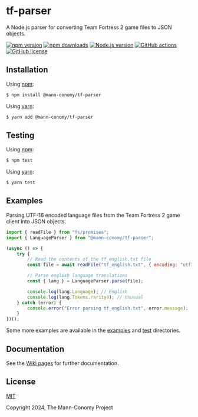 # tf-parser

A Node.js parser for converting Team Fortress 2 game files to JSON objects.

[![npm version](https://img.shields.io/npm/v/@mann-conomy/tf-parser?style=flat-square&logo=npm)](https://npmjs.com/package/@mann-conomy/tf-parser)
[![npm downloads](https://img.shields.io/npm/d18m/@mann-conomy/tf-parser?style=flat-square&logo=npm)](https://npmjs.com/package/@mann-conomy/tf-parser)
[![Node.js version](https://img.shields.io/node/v/@mann-conomy/tf-parser?style=flat-square&logo=nodedotjs)](https://nodejs.org/en/about/releases/)
[![GitHub actions](https://img.shields.io/github/actions/workflow/status/Mann-Conomy/tf-parser/test.yml?branch=main&style=flat-square&logo=github&label=test)](https://github.com/Mann-Conomy/tf-parser/blob/main/.github/workflows/test.yml)
[![GitHub license](https://img.shields.io/github/license/Mann-Conomy/tf-parser?style=flat-square&logo=github)](https://github.com/Mann-Conomy/tf-parser/blob/main/LICENSE)

## Installation

Using [npm](https://www.npmjs.com/package/@mann-conomy/tf-parser):

```bash
$ npm install @mann-conomy/tf-parser
```

Using [yarn](https://yarnpkg.com/package/@mann-conomy/tf-parser):

```bash
$ yarn add @mann-conomy/tf-parser
```

## Testing

Using [npm](https://docs.npmjs.com/cli/v8/commands/npm-run-script):
```bash
$ npm test
```

Using [yarn](https://classic.yarnpkg.com/lang/en/docs/cli/run/):
```bash
$ yarn test
```

## Examples
Parsing UTF-16 encoded language files from the Team Fortress 2 game client into JSON objects.

```js
import { readFile } from "fs/promises";
import { LanguageParser } from "@mann-conomy/tf-parser";

(async () => {
    try {
        // Read the contents of the tf_english.txt file
        const file = await readFile("tf_english.txt", { encoding: "utf16le" });

        // Parse english language translations
        const { lang } = LanguageParser.parse(file);

        console.log(lang.Language); // English
        console.log(lang.Tokens.rarity4); // Unusual
    } catch (error) {
        console.error("Error parsing tf_english.txt", error.message);
    }
})();
```

Some more examples are available in the [examples](https://github.com/Mann-Conomy/tf-parser/tree/main/examples) and [test](https://github.com/Mann-Conomy/tf-parser/tree/main/test) directories.

## Documentation

See the [Wiki pages](https://github.com/Mann-Conomy/tf-parser/wiki) for further documentation.

## License

[MIT](LICENSE)

Copyright 2024, The Mann-Conomy Project
